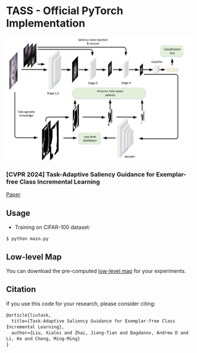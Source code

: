 # TASS - Official PyTorch Implementation
![](./thumbnail.jpg)

### [CVPR 2024] Task-Adaptive Saliency Guidance for Exemplar-free Class Incremental Learning

[Paper](https://arxiv.org/abs/2212.08251)
## Usage

* Training on CIFAR-100 dataset:

```
$ python main.py
```

## Low-level Map
You can download the pre-computed [low-level map](https://drive.google.com/file/d/1u1-67sNN8ED4PKOtdcy67mU3Dp9omv-8/view) for your experiments.

## Citation
If you use this code for your research, please consider citing:

```
@article{liutask,
  title={Task-Adaptive Saliency Guidance for Exemplar-free Class Incremental Learning},
  author={Liu, Xialei and Zhai, Jiang-Tian and Bagdanov, Andrew D and Li, Ke and Cheng, Ming-Ming}
}
```
